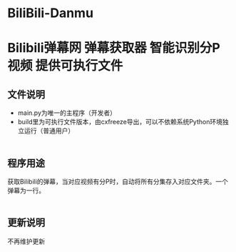 # BiliBili-Danmu
Bilibili弹幕网 弹幕获取器 智能识别分P视频 提供可执行文件
===
## 文件说明
* main.py为唯一的主程序（开发者）
* build里为可执行文件版本，由cxfreeze导出，可以不依赖系统Python环境独立运行（普通用户）<br><br>

## 程序用途
获取Bilibili的弹幕，当对应视频有分P时，自动将所有分集存入对应文件夹。一个弹幕为一行。<br><br>

## 更新说明
不再维护更新
